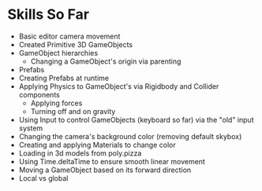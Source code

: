 # Skills So Far
- Basic editor camera movement
- Created Primitive 3D GameObjects
- GameObject hierarchies
    - Changing a GameObject's origin via parenting
- Prefabs
- Creating Prefabs at runtime
- Applying Physics to GameObject's via Rigidbody and Collider components
    - Applying forces
    - Turning off and on gravity
- Using Input to control GameObjects (keyboard so far) via the "old" input system
- Changing the camera's background color (removing default skybox)
- Creating and applying Materials to change color
- Loading in 3d models from poly.pizza 
- Using Time.deltaTime to ensure smooth linear movement
- Moving a GameObject based on its forward direction 
- Local vs global